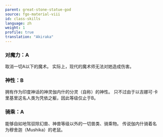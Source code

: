 ```yaml
---
parent: great-stone-statue-god
source: fgo-material-viii
id: class-skills
language: zh
weight: 1
profile: true
translation: "Akiraka"
---
```


### 对魔力：A

取消一切A以下的魔术。
实际上，现代的魔术师无法对她造成伤害。

### 神性：B

拥有作为印度神话的神灵伽内什的分灵（自称）的神性。
只不过由于以吉娜可·卡里基里这名人类为凭依之躯，因此等级仅止于B。

### 骑乘：A

能够自如地驾驭除幻兽、神兽等级以外的一切兽类、骑乘物。
传说伽内什骑着名为穆舍迦（Mushika）的老鼠。
